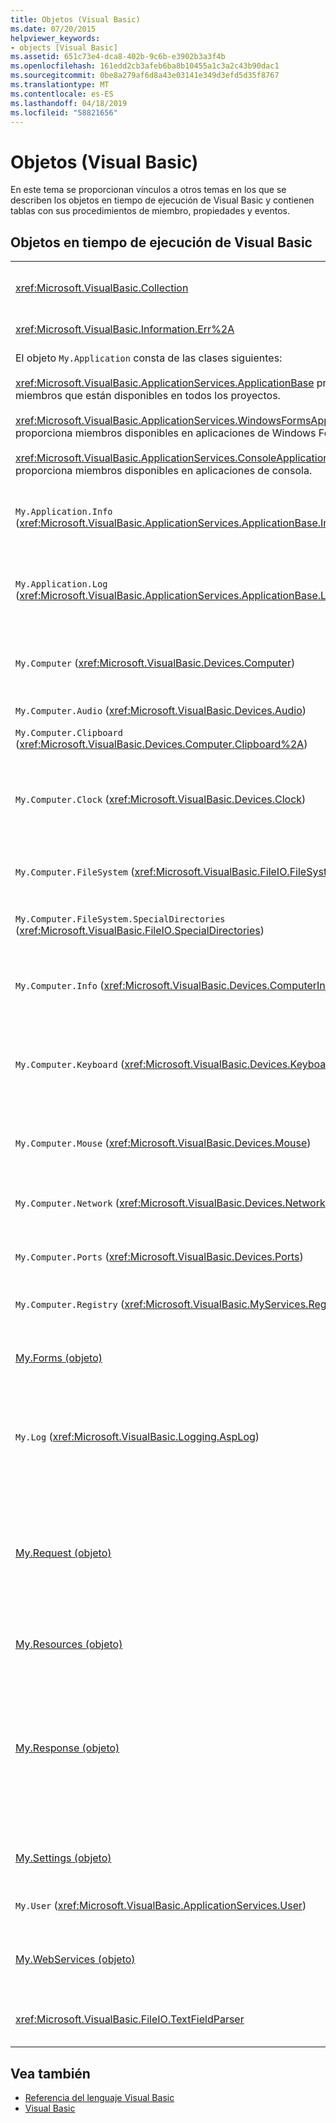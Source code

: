 ```yaml
---
title: Objetos (Visual Basic)
ms.date: 07/20/2015
helpviewer_keywords:
- objects [Visual Basic]
ms.assetid: 651c73e4-dca8-402b-9c6b-e3902b3a3f4b
ms.openlocfilehash: 161edd2cb3afeb6ba8b10455a1c3a2c43b90dac1
ms.sourcegitcommit: 0be8a279af6d8a43e03141e349d3efd5d35f8767
ms.translationtype: MT
ms.contentlocale: es-ES
ms.lasthandoff: 04/18/2019
ms.locfileid: "58821656"
---
```

# <a name="objects-visual-basic"></a>Objetos (Visual Basic)
En este tema se proporcionan vínculos a otros temas en los que se describen los objetos en tiempo de ejecución de Visual Basic y contienen tablas con sus procedimientos de miembro, propiedades y eventos.  
  
## <a name="visual-basic-run-time-objects"></a>Objetos en tiempo de ejecución de Visual Basic  
  
|||  
|---|---|  
|<xref:Microsoft.VisualBasic.Collection>|Proporciona una cómoda manera de ver un grupo de elementos relacionado como un solo objeto.|  
|<xref:Microsoft.VisualBasic.Information.Err%2A>|Contiene información sobre los errores en tiempo de ejecución.|  
|El objeto `My.Application` consta de las clases siguientes:<br /><br /> <xref:Microsoft.VisualBasic.ApplicationServices.ApplicationBase> proporciona miembros que están disponibles en todos los proyectos.<br /><br /> <xref:Microsoft.VisualBasic.ApplicationServices.WindowsFormsApplicationBase> proporciona miembros disponibles en aplicaciones de Windows Forms.<br /><br /> <xref:Microsoft.VisualBasic.ApplicationServices.ConsoleApplicationBase> proporciona miembros disponibles en aplicaciones de consola.|Proporciona datos asociados únicamente con la aplicación actual o el archivo DLL. No se puede modificar la información de nivel de sistema mediante `My.Application`.<br /><br /> Algunos miembros solo están disponibles para aplicaciones de consola o de Windows Forms.|  
|`My.Application.Info` (<xref:Microsoft.VisualBasic.ApplicationServices.ApplicationBase.Info%2A>)|Proporciona propiedades para obtener información sobre una la aplicación, como el número de versión, la descripción, los ensamblados cargados, etc.|  
|`My.Application.Log` (<xref:Microsoft.VisualBasic.ApplicationServices.ApplicationBase.Log%2A>)|Proporciona una propiedad y métodos para escribir información de eventos y excepciones en los agentes de escucha de registro de la aplicación.|  
|`My.Computer` (<xref:Microsoft.VisualBasic.Devices.Computer>)|Proporciona propiedades para manipular componentes del equipo, como el audio, el reloj, el teclado, el sistema de archivos, etc.|  
|`My.Computer.Audio` (<xref:Microsoft.VisualBasic.Devices.Audio>)|Proporciona métodos para reproducir sonidos.|  
|`My.Computer.Clipboard` (<xref:Microsoft.VisualBasic.Devices.Computer.Clipboard%2A>)|Proporciona métodos para manipular el Portapapeles.|  
|`My.Computer.Clock` (<xref:Microsoft.VisualBasic.Devices.Clock>)|Proporciona propiedades para obtener acceso a la hora local actual y al Horario universal coordinado (equivalente a la Hora del meridiano de Greenwich) desde el reloj del sistema.|  
|`My.Computer.FileSystem` (<xref:Microsoft.VisualBasic.FileIO.FileSystem>)|Proporciona propiedades y métodos para trabajar con unidades, archivos y directorios.|  
|`My.Computer.FileSystem.SpecialDirectories` (<xref:Microsoft.VisualBasic.FileIO.SpecialDirectories>)|Proporciona propiedades para obtener acceso a directorios a los que suele hacerse referencia.|  
|`My.Computer.Info` (<xref:Microsoft.VisualBasic.Devices.ComputerInfo>)|Proporciona propiedades para obtener información sobre la memoria, los ensamblados cargados, el nombre y el sistema operativo del equipo.|  
|`My.Computer.Keyboard` (<xref:Microsoft.VisualBasic.Devices.Keyboard>)|Proporciona propiedades para obtener acceso al estado actual del teclado, como las teclas que se han presionado, y proporciona un método para enviar pulsaciones de teclas a la ventana activa.|  
|`My.Computer.Mouse` (<xref:Microsoft.VisualBasic.Devices.Mouse>)|Proporciona propiedades para obtener información sobre el formato y la configuración del mouse instalado en el equipo local.|  
|`My.Computer.Network` (<xref:Microsoft.VisualBasic.Devices.Network>)|Proporciona una propiedad, un evento y métodos para interactuar con la red a la que está conectado el equipo.|  
|`My.Computer.Ports` (<xref:Microsoft.VisualBasic.Devices.Ports>)|Proporciona una propiedad y un método para obtener acceso a los puertos serie del equipo.|  
|`My.Computer.Registry` (<xref:Microsoft.VisualBasic.MyServices.RegistryProxy>)|Proporciona propiedades y métodos para manipular el Registro.|  
|[My.Forms (objeto)](../../../visual-basic/language-reference/objects/my-forms-object.md)|Proporciona propiedades para obtener acceso a una instancia de cada formulario Windows Forms declarado en el proyecto actual.|  
|`My.Log` (<xref:Microsoft.VisualBasic.Logging.AspLog>)|Proporciona una propiedad y métodos para escribir información de eventos y excepciones en los agentes de escucha de registro de la aplicación para aplicaciones web.|  
|[My.Request (objeto)](../../../visual-basic/language-reference/objects/my-request-object.md)|Obtiene el objeto <xref:System.Web.HttpRequest> para la página solicitada. Objeto `My.Request` que contiene información sobre la solicitud HTTP actual.<br /><br /> El objeto `My.Request` solo está disponible para las aplicaciones [!INCLUDE[vstecasp](~/includes/vstecasp-md.md)].|  
|[My.Resources (objeto)](../../../visual-basic/language-reference/objects/my-resources-object.md)|Proporciona propiedades y clases para obtener acceso a los recursos de una aplicación.|  
|[My.Response (objeto)](../../../visual-basic/language-reference/objects/my-response-object.md)|Obtiene el objeto <xref:System.Web.HttpResponse> asociado al <xref:System.Web.UI.Page>. Este objeto permite enviar datos de respuesta HTTP a un cliente y contiene información sobre esa respuesta.<br /><br /> El objeto `My.Response` solo está disponible para las aplicaciones [!INCLUDE[vstecasp](~/includes/vstecasp-md.md)].|  
|[My.Settings (objeto)](../../../visual-basic/language-reference/objects/my-settings-object.md)|Proporciona propiedades y métodos para obtener acceso a la configuración de una aplicación.|  
|`My.User` (<xref:Microsoft.VisualBasic.ApplicationServices.User>)|Proporciona acceso a información sobre el usuario actual.|  
|[My.WebServices (objeto)](../../../visual-basic/language-reference/objects/my-webservices-object.md)|Proporciona propiedades para crear y obtener acceso a una sola instancia de cada servicio web al que hace referencia el proyecto actual.|  
|<xref:Microsoft.VisualBasic.FileIO.TextFieldParser>|Proporciona los métodos y propiedades para analizar archivos de texto estructurados.|  
  
## <a name="see-also"></a>Vea también

- [Referencia del lenguaje Visual Basic](../../../visual-basic/language-reference/index.md)
- [Visual Basic](../../../visual-basic/index.md)
